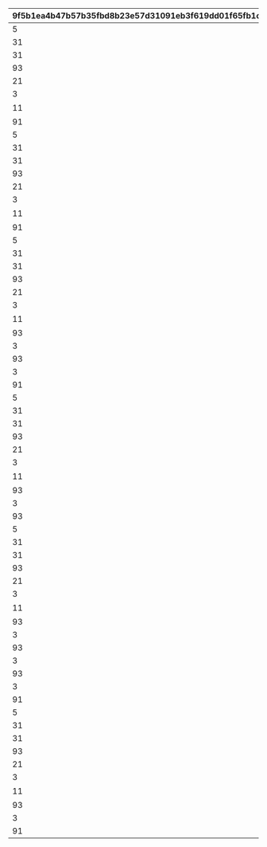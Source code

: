 |9f5b1ea4b47b57b35fbd8b23e57d31091eb3f619dd01f65fb1c5dab17a7c8057|40b84751341ae3a3f6259751bb59cd64cba9ca224349b10ef30fd4559f1728db|cec5c3e8284e8a3ceb2dfb4a292d863ca36750e6f2b7fb24c6f9bde89652bb01|0d5be426d0efe59b51cf0866daeb9f73a21423278bd0859f45a5cd6a5b8dc481|4bb92bf92473b9f2bc5d35d06b3ae60810a08daaa6ce3a38d460cc6b23aa62e7|3f8f5cb00085d0ce7fe01a482376898e464966cf4587085b67f3029cb7a56827|1b26e3469c4013c652987da1d2de2cc54443004e619773061786321a8dd71006|90f303dfb768057c81402ec588271580926325d97c09c040f228cf5982a1756f|bc240504e90a47f22a32f7eb3222519cfe4fab1f9de44cc3638f78dd30dec845|0b1d141d57a62206f462762762b2fcad0684927d69885bd5b42be8c0dec1284e|759443a3d51ae5cb3b6e8def29a35fca433d6a31577c525c7724c8225f23a42b|
| --- | --- | --- | --- | --- | --- | --- | --- | --- | --- | --- |
|5|1|1|850|100|102611|1010001|-120|1|ttk_idle_def|1|
|31|1|2|0|0|2|1010002|1|1|||
|31|1|1|-80|-120|1|1010003|1|1|||
|93||1||||1010004||1|||
|21||vo_minigame_1005|0|0|vo_minigame_1005_top_000|1010005||1|||
|3|0.3|102611|0|ttk_idle_doya|ttk_doya|1010006|1|1||0.3|
|11|0|102611|8||任された仕事は\nきちんとやるよ|1010007||1||0|
|91||0||||1010008||1|||
|5|1|1|850|100|102611|1020001|-120|2|ttk_idle_def|1|
|31|1|2|0|0|2|1020002|1|2|||
|31|1|1|-80|-120|1|1020003|1|2|||
|93||1||||1020004||2|||
|21||vo_minigame_1005|0|0|vo_minigame_1005_top_001|1020005||2|||
|3|0.3|102611|0|ttk_idle_def|ttk_idle_smile|1020006|1|2||0.3|
|11|0|102611|8||あたしの前に\n現れたこと\n後悔させてあげる|1020007||2||0|
|91||0||||1020008||2|||
|5|1|1|850|100|102611|1030001|-120|3|ttk_idle_def|1|
|31|1|2|0|0|2|1030002|1|3|||
|31|1|1|-80|-120|1|1030003|1|3|||
|93||1||||1030004||3|||
|21||vo_minigame_1005|0|0|vo_minigame_1005_top_002|1030005||3|||
|3|0.1|102611|0|ttk_idle_joy|ttk_joy|1030006|1|3||0.3|
|11|0|102611|8||コツをつかめば\n結構楽しいかも\nいや、労働は労働か…|1030007||3||0|
|93||2.2||||1030008||3|||
|3|0.3|102611|1||ttk_talk_sad|1030009||3||0.3|
|93||3||||1030010||3|||
|3|0.3|102611|1||ttk_idle_def|1030011||3||0.3|
|91||0||||1030012||3|||
|5|1|1|850|100|102611|1040001|-120|4|ttk_idle_def|1|
|31|1|2|0|0|2|1040002|1|4|||
|31|1|1|-80|-120|1|1040003|1|4|||
|93||1||||1040004||4|||
|21||vo_minigame_1005|0|0|vo_minigame_1005_top_003|1040005||4|||
|3|0.3|102611|0|ttk_idle_shock|ttk_shock|1040006|1|4||0.3|
|11|0|102611|8||ねずみのことなんか\n知りたくないよ\nはぁ…めんどくさい|1040007||4||0|
|93||5||||1040008||4|||
|3|0.3|102611|1||ttk_idle_def|1040009||4||0.3|
|93||0.7||||1040010||4|||
|5|1|1|850|100|102611|1050001|-120|5|ttk_idle_def|1|
|31|1|2|0|0|2|1050002|1|5|||
|31|1|1|-80|-120|1|1050003|1|5|||
|93||1||||1050004||5|||
|21||vo_minigame_1005|0|0|vo_minigame_1005_top_004|1050005||5|||
|3|0.3|102611|0||ttk_surprise|1050006||5||0.3|
|11|0|102611|8||うわっ！？\nこっちこないでよ！\nはぁ…チマチマ\n追い払うのは大変だ…|1050007||5||0|
|93||0.9||||1050008||5|||
|3|0.3|102611|1||ttk_talk_anger|1050009||5||0.3|
|93||0.8||||1050010||5|||
|3|0.3|102611|0|ttk_talk_sad|ttk_sad|1050011|1|5||0.3|
|93||5||||1050012||5|||
|3|0.3|102611|1||ttk_idle_def|1050013||5||0.3|
|91||0||||1050014||5|||
|5|1|1|850|100|102611|1060001|-120|6|ttk_idle_def|1|
|31|1|2|0|0|2|1060002|1|6|||
|31|1|1|-80|-120|1|1060003|1|6|||
|93||1||||1060004||6|||
|21||vo_minigame_1005|0|0|vo_minigame_1005_top_005|1060005||6|||
|3|0.3|102611|1||ttk_idle_worry|1060006||6||0.3|
|11|0|102611|8||こんなことに\n慣れたくないよ…\nでも牧場のためには\nやるしかないか|1060007||6||0|
|93||7||||1060008||6|||
|3|0.3|102611|0|ttk_idle_def|ttk_amz|1060009|1|6||0.3|
|91||0||||1060010||6|||